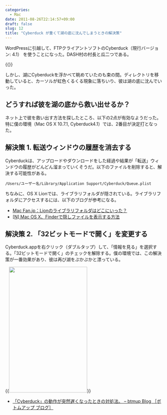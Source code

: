 ```yaml
---
categories:
  - Mac
date: 2011-08-26T22:14:57+09:00
draft: false
slug: 12
title: "Cyberduck が重くて湖の底に沈んでしまうときの解決策"
---
```


WordPressに引越して、FTPクライアントソフトのCyberduck（現行バージョン: 4.1） を使うことになった。DASH村の村長と瓜二つである。

{{<app id="409222199" title="Cyberduck 4.1.1（￥2,100）" src="http://a3.mzstatic.com/us/r1000/100/Purple/fc/90/07/mzi.xvwkhodl.100x100-75.png">}}

しかし、湖にCyberduckを浮かべて眺めていたのも束の間。ディレクトリを移動していると、カーソルが虹色くるくる現象に落ちいり、彼は湖の底に沈んでいった。

## どうすれば彼を湖の底から救い出せるか？

ネット上で彼を救い出す方法を探したところ、以下の2点が有効なようだった。特に僕の環境（Mac OS X 10.7.1, Cyberduck4.1）では、2番目が決定打となった。

## 解決策 1. 転送ウィンドウの履歴を消去する

Cyberduckは、アップロードやダウンロードをした経過や結果が「転送」ウィンドウの履歴がどんどん溜まっていくそうだ。以下のファイルを削除すると、解決する可能性がある。

```
/Users/ユーザー名/Library/Application Support/Cyberduck/Queue.plist
```

ちなみに、OS X Lionでは、ライブラリフォルダが隠されている。ライブラリフォルダにアクセスするには、以下のブログが参考になる。

* [Mac Fan.jp：Lionのライブラリフォルダはどこにいった？](http://macfan.jp/guide/2011/07/26/lion_2.html)
* [[N] Mac OS X、Finderで隠しファイルを表示する方法](http://netafull.net/macosx/014755.html)

## 解決策 2. 「32ビットモードで開く」を変更する

Cyberduck.appを右クリック（ダブルタップ）して、「情報を見る」を選択する。「32ビットモードで開く」のチェックを解除する。僕の環境では、この解決策が一番効果があり、彼は再び湖をぷかぷかと漂っている。

{{<img alt="" src="/images/2011/09/0012_1.jpg" width="250" height="401">}}

* [「Cyberduck」の動作が突然遅くなったときの対処法。 – btmup Blog ［ボトムアップ ブログ］](http://blog.btmup.com/web-general/cyberduck.html?view=co_list)
